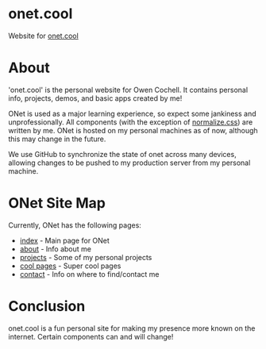 # onet.cool
Website for [onet.cool](www.onet.cool)

# About

'onet.cool' is the personal website for Owen Cochell.
It contains personal info, projects, demos, and basic apps created by me!

ONet is used as a major learning experience, 
so expect some jankiness and unprofessionally.
All components
(with the exception of [normalize.css](https://necolas.github.io/normalize.css/))
are written by me.
ONet is hosted on my personal machines as of now,
although this may change in the future.

We use GitHub to synchronize the state of onet across many devices,
allowing changes to be pushed to my production server from my personal machine.

# ONet Site Map
Currently, ONet has the following pages:

* [index](www.onet.cool/index.html) - Main page for ONet
* [about](www.onet.cool/about.html) - Info about me
* [projects](www.onet.cool/projects.html) - Some of my personal projects
* [cool pages](www.onet.cool/cool_pages.html) - Super cool pages
* [contact](www.onet.cool/contact.html) - Info on where to find/contact me

# Conclusion

onet.cool is a fun personal site for making my presence more known on the internet.
Certain components can and will change!
